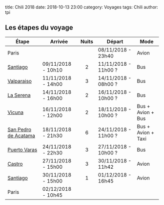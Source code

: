 title: Chili 2018 
date: 2018-10-13 23:00
category: Voyages
tags: Chili
author: tpi


## Les étapes du voyage

|**Étape**            |**Arrivée**          |**Nuits** |**Départ**          |**Mode**           |
|---------------------|---------------------|:--------:|--------------------|-------------------|
|Paris                |                     |          |08/11/2018 - 23h40  | Avion             |
|[Santiago](http://tse-tse.org/2018/10/santiago/index.html)             | 09/11/2018 - 10h10  | 2        |11/11/2018 - 11h00 ?| Bus               |
|[Valparaiso](http://tse-tse.org/2018/10/valparaiso/index.html)          | 11/11/2018 - 14h00  | 3        |14/11/2018 - 08h00 ?| Bus               |
|[La Serena](http://tse-tse.org/2018/10/la-serena/index.html)            | 14/11/2018 - 16h00  | 2        |16/11/2018 - 10h00 ?| Bus               |
|[Vicuna](http://tse-tse.org/2018/10/vicuna/index.html)               | 16/11/2018 - 12h00  | 2        |18/11/2018 - 10h00 ?| Bus + Avion + Bus |
|[San Pedro de Acatama](http://tse-tse.org/2018/10/san-pedro-de-acatama/index.html) | 18/11/2018 - 21h30  | 6        |24/11/2018 - 11h00 ?| Bus + Avion + Taxi|
|[Puerto Varas](http://tse-tse.org/2018/10/puerto-varas/index.html)         | 24/11/2018 - 22h30  | 3        |27/11/2018 - 10h00 ?| Bus               |
|[Castro](http://tse-tse.org/2018/10/castro/index.html)               | 27/11/2018 - 15h00  | 3        |30/11/2018 - 11h42  | Avion             |
|[Santiago](http://tse-tse.org/2018/10/santiago-2/index.html)             | 30/11/2018 - 15h00  | 1        |01/12/2018 - 16h45  | Avion             |
|Paris                | 02/12/2018 - 10h45  |          |                    |                   |
